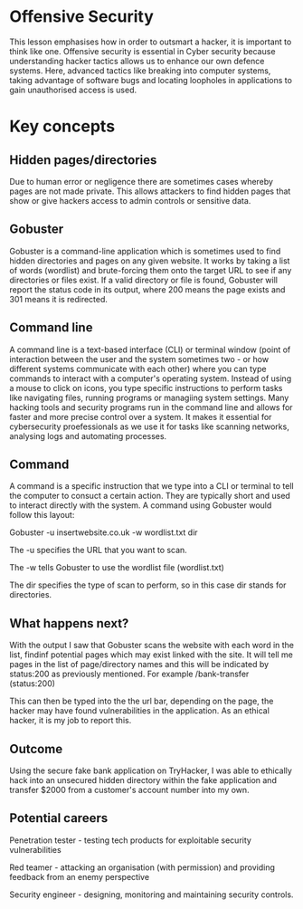 # Offensive Security 
This lesson emphasises how in order to outsmart a hacker, it is important to think like one.
Offensive security is essential in Cyber security because understanding hacker tactics allows us to enhance our own defence systems. Here, advanced tactics like breaking into computer systems, taking advantage of software bugs and locating loopholes in applications to gain unauthorised access is used. 

# Key concepts 
## Hidden pages/directories 
Due to human error or negligence there are sometimes cases whereby pages are not made private. This allows attackers to find hidden pages that show or give hackers access to admin controls or sensitive data. 

## Gobuster 
Gobuster is a command-line application which is sometimes used to find hidden directories and pages on any given website. It works by taking a list of words (wordlist) and brute-forcing them onto the target URL to see if any directories or files exist. If a valid directory or file is found, Gobuster will report the status code in its output, where 200 means the page exists and 301 means it is redirected.

## Command line 
A command line is a text-based interface (CLI) or terminal window (point of interaction between the user and the system sometimes two - or how different systems communicate with each other) where you can type commands to interact with a computer's operating system. Instead of using a mouse to click on icons, you type specific instructions to perform tasks like navigating files, running programs or managiing system settings. Many hacking tools and security programs run in the command line and allows for faster and more precise control over a system. It makes it essential for cybersecurity proefessionals as we use it for tasks like scanning networks, analysing logs and automating processes. 

## Command
A command is a specific instruction that we type into a CLI or terminal to tell the computer to consuct a certain action. They are typically short and used to interact directly with the system. A command using Gobuster would follow this layout:

Gobuster -u insertwebsite.co.uk -w wordlist.txt dir 

The -u specifies the URL that you want to scan.

The -w tells Gobuster to use the wordlist file (wordlist.txt)

The dir specifies the type of scan to perform, so in this case dir stands for directories.

## What happens next?
With the output I saw that Gobuster scans the website with each word in the list, findinf potential pages which may exist linked with the site. It will tell me pages in the list of page/directory names and this will be indicated by status:200 as previously mentioned. For example /bank-transfer (status:200)

This can then be typed into the the url bar, depending on the page, the hacker may have found vulnerabilities in the application. As an ethical hacker, it is my job to report this. 

## Outcome
Using the secure fake bank application on TryHacker, I was able to ethically hack into an unsecured hidden directory within the fake application and transfer $2000 from a customer's account number into my own.

## Potential careers
Penetration tester - testing tech products for exploitable security vulnerabilities

Red teamer - attacking an organisation (with permission) and providing feedback from an enemy perspective 

Security engineer - designing, monitoring and maintaining security controls. 
